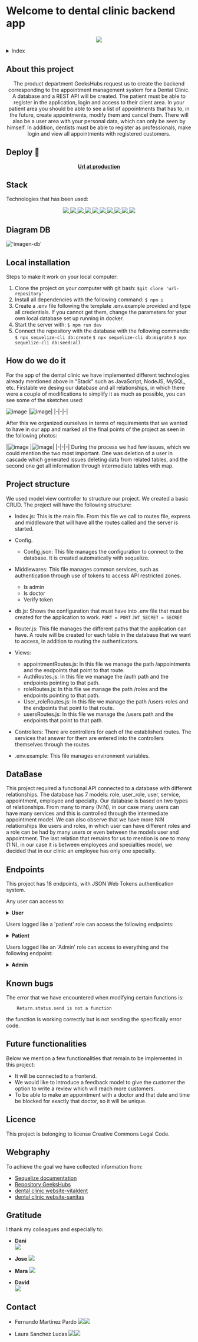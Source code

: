 
# Welcome to dental clinic backend app
<p align="center"><img src="./img/headerpict.jpg"/></p> 

<details>
  <summary>Index</summary>
  <ol>
    <li><a href="#about-this-project">About this project</a></li>
    <li><a href="#deploy">Deploy</a></li>
    <li><a href="#stack">Stack</a></li>
    <li><a href="#diagram-bd">Diagram DB</a></li>
    <li><a href="#local-instalation">Local installation</a></li>
    <li><a href="#how-do-we-do-it">How do we do it</a></li>
    <li><a href="#project-structure">Project structure</a></li>
    <li><a href="#data-base">Database</a></li>
    <li><a href="#endpoints">Endpoints</a></li>
    <li><a href="#known-bugs">Known bugs</a></li>
    <li><a href="#future-functionalities">Future funtionalities</a></li>
    <li><a href="#licence">Licence</a></li>
    <li><a href="#webgraphy">Webgraphy</a></li>
    <li><a href="#gratitudes">Gratitudes</a></li>
    <li><a href="#contact">Contact</a></li>
  </ol>
</details>

## About this project
<p align="center">The product department GeeksHubs request us to create the backend corresponding to the appointment management system for a Dental Clinic.
A database and a REST API will be created.
The patient must be able to register in the application, login and access to their client area. In your patient area you should be able to see a list of appointments that has to, in the future, create appointments, modify them and cancel them.
There will also be a user area with your personal data, which can only be seen by himself.
In addition, dentists must be able to register as professionals, make login and view all appointments with registered customers.</p>
  

## Deploy 🚀

<div align="center">
    <a href="https://www.google.com"><strong>Url at production </strong></a>
</div>

## Stack
<p>Technologies that has been used:</p>
<div align="center">
    <a href="https://expressjs.com/">
        <img src= "https://img.shields.io/badge/express.js-%23404d59.svg?style=for-the-badge&logo=express&logoColor=%2361DAFB"/>
    </a>
    <a href="https://nextjs.org/">
        <img src= "https://img.shields.io/badge/node.js-026E00?style=for-the-badge&logo=node.js&logoColor=white"/>
    </a>
    <a href="https://developer.mozilla.org/es/docs/Web/JavaScript">
        <img src= "https://img.shields.io/badge/javascipt-EFD81D?style=for-the-badge&logo=javascript&logoColor=black"/>
    </a>
    <a href="https://jwt.io/">
        <img src= "https://img.shields.io/badge/JWT-black?style=for-the-badge&logo=JSON%20web%20tokens"/>
    </a>
    <a href="https://www.postman.com/">
        <img src= "https://img.shields.io/badge/Postman-FF6C37?style=for-the-badge&logo=postman&logoColor=white"/>
    </a>
    <a href="https://www.mysql.com/">
        <img src= "https://img.shields.io/badge/mysql-3E6E93?style=for-the-badge&logo=mysql&logoColor=white"/>
    </a>
    <a href="https://www.github.com/">
        <img src= "https://img.shields.io/badge/github-24292F?style=for-the-badge&logo=github&logoColor=white"/>
    </a>
    <a href="https://git-scm.com/">
        <img src= "https://img.shields.io/badge/git-F54D27?style=for-the-badge&logo=git&logoColor=white"/>
    </a>
    <a href="https://www.docker.com/">
        <img src= "https://img.shields.io/badge/docker-2496ED?style=for-the-badge&logo=docker&logoColor=white"/>
    </a>
    <a href="https://www.sequelize.org/">
        <img src= "https://img.shields.io/badge/sequelize-3C76C3?style=for-the-badge&logo=sequelize&logoColor=white"/>
    </a>
</div>

## Diagram DB

!['imagen-db'](./img/image.png)

## Local installation

Steps to make it work on your local computer:
1. Clone the project on your computer with git bash:
 `$git clone 'url-repository'`
2. Install all dependencies with the following command:
 ` $ npm i `
3. Create a .env file following the template .env.example provided and type all credentials. If you cannot get them, change the parameters for your own local database set up running in docker.
4.  Start the server with:
 ``` $ npm run dev ```
5. Connect the repository with the database with the following commands:
 ``` $ npx sequelize-cli db:create ``` 
 ``` $ npx sequelize-cli db:migrate ``` 
 ``` $ npx sequelize-cli db:seed:all ```


## How do we do it
For the app of the dental clinic we have implemented different technologies already mentioned above in "Stack" such as JavaScript, NodeJS, MySQL, etc.
Firstable we desing our database and all relationships, in which there were a couple of modifications to simplify it as much as possible, you can see some of the sketches used:

![image](./img/db1.jpg) |![image](./img/db2.jpg)|
|-|-|-|

After this we organized ourselves in terms of requirements that we wanted to have in our app and marked all the final points of the project as seen in the following photos:

|![image](./img/questions.jpg) |![image](./img/endpoints.jpg)|
|-|-|-|
During the process we had few issues, which we could mention the two most important. One was deletion of a user in cascade which generated issues deleting data from related tables, and the second one get all information through intermediate tables with map.

## Project structure
We used model view controller to structure our project. We created a basic CRUD.
The project will have the following structure:
-	Index.js: This is the main file. From this file we call to routes file, express and middleware that will have all the routes called and the server is started.
-	Config.
      - Config.json: This file manages the configuration to connect to the database. It is created automatically with sequelize.
-	Middlewares: This file manages common services, such as authentication through use of tokens to access API restricted zones.
      - Is admin
      - Is doctor
      - Verify token
-	db.js: Shows the configuration that must have into .env file that must be created for the application to work.
    ```PORT = PORT```
    ```JWT_SECRET = SECRET```

-	Router.js: This file manages the different paths that the application can have. A route will be created for each table in the database that we want to access, in addition to routing the authenticators.
-	Views:
      - appointmentRoutes.js: In this file we manage the path /appointments and the endpoints that point to that route.
      - AuthRoutes.js: In this file we manage the /auth path and the endpoints pointing to that path.
      - roleRoutes.js: In this file we manage the path /roles and the endpoints pointing to that path.
      - User_roleRoutes.js: In this file we manage the path /users-roles and the endpoints that point to that route.
      - usersRoutes.js: In this file we manage the /users path and the endpoints that point to that path.
      
-	Controllers: There are controllers for each of the established routes. The services that answer for them are entered into the controllers themselves through the routes.
-	.env.example: This file manages environment variables.


## DataBase

This project required a functional API connected to a database with different relationships.
The database has 7 models: role, user_role, user, service, appointment, employee and specialty.
Our database is based on two types of relationships.
From many to many (N:N), in our case many users can have many services and this is controlled through the intermediate appointment model.
We can also observe that we have more N:N relationships like users and roles, in which user can have different roles and a role can be had by many users or even between the models user and appointment.
The last relation that remains for us to mention is one to many (1:N), in our case it is between employees and specialties model, we decided that in our clinic an employee has only one specialty.




## Endpoints
This project has 18 endpoints, with JSON Web Tokens authentication system.

Any user can access to:

<details>
<summary><strong>User</strong></summary>

- Register user:
    - Manage registration in our API. The information is passed via body in Postman containing the name, surname, email and password.

            POST:   http://localhost:3000/register 
        body:
        ``` bash
           {
            "name": "Fulano",
            "surname": "Mengano",
            "email": "fulano@fulano.com",
            "password": "password"
            }
        ```
    The password is encrypted using the crypto library, native to NodeJS, and then sent to the database.

- Login User: 
    - We manage the log in our API (secure so that only an administrator, doctor or patient can access it).

            POST:   http://localhost:3000/login
        body:
        ``` bash
        {
            "email": "fulano@fulano.com",
            "password": "password"
        }
        ```
</details>

Users logged like a 'patient' role can access the following endpoints:

<details>
<summary><strong>Patient</strong></summary>

- Create appointment:
    - Create appointment only for the logged in user through postman with POST option.

            POST:   http://localhost:3000/app
        body:
        ``` bash
        {
            "user_id": "2",
            "service_id": "1",
            "date": "2023-03-05",
            "hour": "12:00",
            "employee_id": "1"
        }
        ```
    Only appointments can be created for the logged in user.

- Create appointment by Admin: 
    - Create appointment by the admin for any user through postman with POST option.

            POST:   http://localhost:3000/appAdmin
        body:
        ``` bash
        {
            "user_id": "2",
            "service_id": "1",
            "date": "2023-03-05",
            "hour": "12:00",
            "employee_id": "1"
        }
        ```
- Cancel appointment: 
    - CANCEL petition to delete my own appointments currently in the database.
  
            DELETE:   http://localhost:3000/cancelApp/:id
    You must indicate in the url the ID number of the appointment.
- Cancel appointment by Admin: 
    - CANCEL petition to delete any user appointments currently in the database.
  
            DELETE:   http://localhost:3000/cancelAppAdm/:id
    You must indicate in the url the ID number of the appointment.
- Check all appointments from User: 
    - GET a list of all users' appointments.
  
            GET:   http://localhost:3000/getApp
- Check all appointments by Admin: 
    - GET a list of all appointments.
  
            GET:   http://localhost:3000/getAppAdm
   This option displays all fields related to the appointment
- Check all appointments by Doctor: 
    - GET a list of all appointments.
  
            GET:   http://localhost:3000/getAppAdm
    This option displays all fields of interest to the doctor related to the appointment. 
- Check profile: 
    - GET petition to see the user´s own profile.
  
            GET:   http://localhost:3000/profile
- Update profile: 
    - We update profile from the logged user.
  
            PUT:   http://localhost:3000/updateProfile
        body:
        ``` bash
        {
            "name": "Fulano",
            "surname": "Mengano",
            "nif": "12345678A",
            "birth_date": "1884-08-05",
            "direction": "Calle Falsa 123",
            "email": "fulano@fulano.com",
            "phone": "666555444",
            "password": "password"
        }

        ```
- Check all user profiles by Admin: 
    - GET petition to see the user´s profile, if you are logged like an Admin, will show all the information about the users.
  
            GET:   http://localhost:3000/getProfilesAdm
- Check all user profiles by Doctor: 
    - GET petition to see the user´s profile, if you are logged like a doctor, will show only the relevant information about the users.
  
            GET:   http://localhost:3000/getProfilesDoctor
</details>

Users logged like an 'Admin' role can access to everything and the following endpoint:

<details>
<summary><strong>Admin</strong></summary>

- Create new role:
    - Create roles through postman with POST option.

            POST:   http://localhost:3000/roles
        body:
        ``` bash
        {
	        "privilege": "VIP_Patient"
        }
        ```
- Create new user_role:
    - Associate a role with any user.

            POST:   http://localhost:3000/roles
        body:
        ``` bash
        {
	    	"user_id": "2",
            "role_id": "1"
        }
        ```
- Update user by Admin:
    - Update profile from the logged Admin.

            POST:   http://localhost:3000//updateProfile/:id
        body:
        ``` bash
        {
            "name":"",
            "surname":"",
            "nif":"",
            "birth_date":"",
            "direction":"",
            "email":"",
            "phone":"",
            "password":""
        }
        ```
- Delete user by Admin:
    - Delete user and all info by Admin.

            POST:   http://localhost:3000/deleteUser/:id
        body:
        ``` bash
        {
	        "user_id": "2",
        }
        ```
        is required user_id.
</details>

## Known bugs
The error that we have encountered when modifying certain functions is:

        Return.status.send is not a function
the function is working correctly but is not sending the specifically error code.


## Future functionalities

Below we mention a few functionalities that remain to be implemented in this project:
   - It will be connected to a frontend.
   - We would like to introduce a feedback model to give the customer the option to write a review which will reach more customers.
   - To be able to make an appointment with a doctor and that date and time be blocked for exactly that doctor, so it will be unique.
    

## Licence
This project is belonging to license Creative Commons Legal Code.


## Webgraphy
To achieve the goal we have collected information from:
- [Sequelize documentation](https://sequelize.org/docs/v6/)
- [Repository GeeksHubs](https://github.com/GeeksHubs/FSD_VAL_01_2023_SEQUELIZE)
- [dental clinic website-vitaldent](https://www.vitaldent.com/es/?gclid=c304c159cd09182a4974a55d1f0295ef&gclsrc=3p.ds&)
- [dental clinic website-sanitas](https://dental.sanitas.es/pidetucitasem=sem:f-bing:m-adword:nc-clinicas_ao:kwd-clinica_dental:gkw-sanitas_generic_clinicas_dentales_ph:c-text:t-o-pros:s-p-clinicas:mc-cpca-wink&origen=Gnt&canal=sem&soporte=bing&campana=clinicas_aogrupo=sanitas_generic_cl%C3%ADnicas%20dentales_ph&ad=rsa&&msclkid=5e5a012e2da6108be1fc652afff59c58&gclid=5e5a012e2da6108be1fc652afff59c58&gclsrc=3p.ds)


## Gratitude
I thank my colleagues and especially to:

- **Dani**  
<a href="https://www.github.com/datata" target="_blank"><img src="https://img.shields.io/badge/github-24292F?style=for-the-badge&logo=github&logoColor=green" target="_blank"></a> 

- **Jose**
<a href="https://github.com/JoseMarin" target="_blank"><img src="https://img.shields.io/badge/github-24292F?style=for-the-badge&logo=github&logoColor=white" target="_blank"></a> 

- **Mara**
<a href="https://www.github.com/MaraScampini" target="_blank"><img src="https://img.shields.io/badge/github-24292F?style=for-the-badge&logo=github&logoColor=green" target="_blank"></a> 

- **David**  
<a href="https://www.github.com/userGithub/" target="_blank"><img src="https://img.shields.io/badge/github-24292F?style=for-the-badge&logo=github&logoColor=red" target="_blank"></a>

## Contact
- Fernando Martínez Pardo
<a href = "sierpe515@gmail.com"><img src="https://img.shields.io/badge/Gmail-C6362C?style=for-the-badge&logo=gmail&logoColor=white" target="_blank"></a><a href="https://www.linkedin.com/in/linkedinUser/" target="_blank"><img src="https://img.shields.io/badge/-LinkedIn-%230077B5?style=for-the-badge&logo=linkedin&logoColor=white" target="_blank"></a> 
</p>

- Laura Sanchez Lucas
<a href = "lausnclu@hotmail.com"><img src="https://img.shields.io/badge/Gmail-C6362C?style=for-the-badge&logo=gmail&logoColor=white" target="_blank"></a><a href="https://www.linkedin.com/in/linkedinUser/" target="_blank"><img src="https://img.shields.io/badge/-LinkedIn-%230077B5?style=for-the-badge&logo=linkedin&logoColor=white" target="_blank"></a> 
</p>
